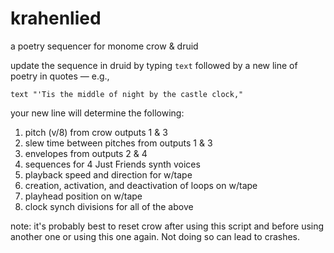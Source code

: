 # krahenlied
a poetry sequencer for monome crow &amp; druid

update the sequence in druid by typing ```text``` followed by a new line of poetry in quotes — e.g.,

```text "'Tis the middle of night by the castle clock,"```

your new line will determine the following:

1) pitch (v/8) from crow outputs 1 & 3
2) slew time between pitches from outputs 1 & 3
3) envelopes from outputs 2 & 4
4) sequences for 4 Just Friends synth voices
5) playback speed and direction for w/tape
6) creation, activation, and deactivation of loops on w/tape
7) playhead position on w/tape
8) clock synch divisions for all of the above

note: it's probably best to reset crow after using this script and before using another one or using this one again. Not doing so can lead to crashes.
